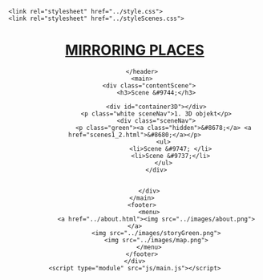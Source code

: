 <!DOCTYPE html>
<html>

<head>
    <meta charset="utf-8">
    <title>Mirroing Places</title>
    <link rel="preconnect" href="https://fonts.googleapis.com">
    <link rel="preconnect" href="https://fonts.gstatic.com" crossorigin>
    <link href="https://fonts.googleapis.com/css2?family=Space+Mono:ital,wght@0,400;0,700;1,400;1,700&display=swap" rel="stylesheet">

    <link rel="stylesheet" href="../style.css">
    <link rel="stylesheet" href="../styleScenes.css">

</head>

<body>
    <div id="containerScene">
        <header>
            <a href="../index.html">
                <h1>MIRRORING PLACES</h1>
            </a>

        </header>
        <main>
            <div class="contentScene">
                <h3>Scene &#9744;</h3>

                <div id="container3D"></div>
                <p class="white sceneNav">1. 3D objekt</p>
                <div class="sceneNav">
                    <p class="green"><a class="hidden">&#8678;</a> <a href="scenes1_2.html">&#8680;</a></p>
                    <ul>
                        <li>Scene &#9747; </li>
                        <li>Scene &#9737;</li>
                    </ul>
                </div>


            </div>
        </main>
        <footer>
            <menu>
                <a href="../about.html"><img src="../images/about.png"></a>
                <img src="../images/storyGreen.png">
                <img src="../images/map.png">
            </menu>
        </footer>
    </div>
    <script type="module" src="js/main.js"></script>
</body>

</html>
